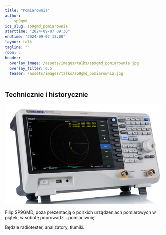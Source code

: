 ```yaml
---
title: "Pomiarownia"
author: 
  - sp9gmd
ics_slug: sp9gmd_pomiarownia
starttime: "2024-09-07 09:30"
endtime: "2024-09-07 12:00"
layout: talk
tagline: ""
room: c
header:
  overlay_image: /assets/images/talks/sp9gmd_pomiarownia.jpg
  overlay_filter: 0.5
  teaser: /assets/images/talks/sp9gmd_pomiarownia.jpg
---
```


Technicznie i historycznie
----

![](/assets/images/talks/sp9gmd_pomiarownia.jpg)

Filip SP9GMD, poza prezentacją o polskich urządzeniach pomiarowych w piątek, w sobotę poprowadzi...pomiarownię!

Będzie radiotester, analizatory, tłumiki.